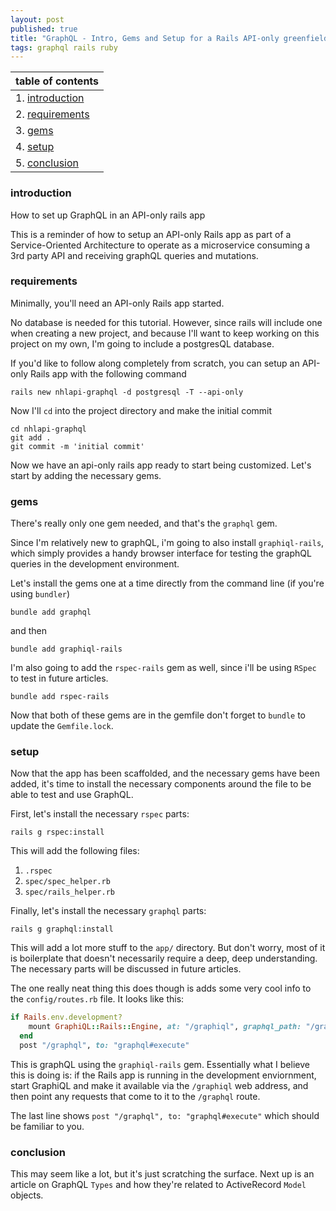 ```yaml
---
layout: post
published: true
title: "GraphQL - Intro, Gems and Setup for a Rails API-only greenfield app"
tags: graphql rails ruby
---
```



| table of contents                |
| -------------------------------- |
| 1. [introduction](#introduction) |
| 2. [requirements](#requirements) |
| 3. [gems](#gems)                 |
| 4. [setup](#setup)               |
| 5. [conclusion](#conclusion)     |


### introduction
How to set up GraphQL in an API-only rails app

This is a reminder of how to setup an API-only Rails app as part of a Service-Oriented Architecture to operate as a microservice consuming a 3rd party API and receiving graphQL queries and mutations.

### requirements

Minimally, you'll need an API-only Rails app started.

No database is needed for this tutorial. However, since rails will include one when creating a new project, and because I'll want to keep working on this project on my own, I'm going to include a postgresQL database.

If you'd like to follow along completely from scratch, you can setup an API-only Rails app with the following command

```
rails new nhlapi-graphql -d postgresql -T --api-only
```

Now I'll `cd` into the project directory and make the initial commit

```
cd nhlapi-graphql
git add .
git commit -m 'initial commit'
```

Now we have an api-only rails app ready to start being customized. Let's start by adding the necessary gems.

### gems

There's really only one gem needed, and that's the `graphql` gem.

Since I'm relatively new to graphQL, i'm going to also install `graphiql-rails`, which simply provides a handy browser interface for testing the graphQL queries in the development environment.

Let's install the gems one at a time directly from the command line (if you're using `bundler`)

```
bundle add graphql
```

and then

```
bundle add graphiql-rails
```

I'm also going to add the `rspec-rails` gem as well, since i'll be using `RSpec` to test in future articles.

```
bundle add rspec-rails
```

Now that both of these gems are in the gemfile don't forget to `bundle` to update the `Gemfile.lock`.

### setup

Now that the app has been scaffolded, and the necessary gems have been added, it's time to install the necessary components around the file to be able to test and use GraphQL.

First, let's install the necessary `rspec` parts:

```
rails g rspec:install
```

This will add the following files:

1. `.rspec`
2. `spec/spec_helper.rb`
3. `spec/rails_helper.rb`

Finally, let's install the necessary `graphql` parts:

```
rails g graphql:install
```

This will add a lot more stuff to the `app/` directory. But don't worry, most of it is boilerplate that doesn't necessarily require a deep, deep understanding. The necessary parts will be discussed in future articles.

The one really neat thing this does though is adds some very cool info to the `config/routes.rb` file. It looks like this:

```ruby
if Rails.env.development?
    mount GraphiQL::Rails::Engine, at: "/graphiql", graphql_path: "/graphql"
  end
  post "/graphql", to: "graphql#execute"
```

This is graphQL using the `graphiql-rails` gem. Essentially what I believe this is doing is: if the Rails app is running in the development enviornment, start GraphiQL and make it available via the `/graphiql` web address, and then point any requests that come to it to the `/graphql` route.

The last line shows `post "/graphql", to: "graphql#execute"` which should be familiar to you.


### conclusion
This may seem like a lot, but it's just scratching the surface. Next up is an article on GraphQL `Types` and how they're related to ActiveRecord `Model` objects.